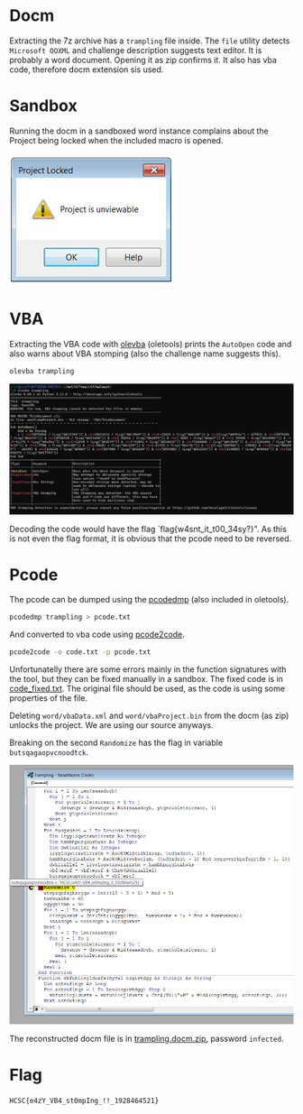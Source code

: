 # Docm

Extracting the 7z archive has a `trampling` file inside. The `file` utility detects `Microsoft OOXML` and challenge description suggests text editor. It is probably a word document. Opening it as zip confirms it. It also has vba code, therefore docm extension sis used.

# Sandbox

Running the docm in a sandboxed word instance complains about the Project being locked when the included macro is opened.

![](screenshots/2.png)

# VBA

Extracting the VBA code with [olevba](https://github.com/decalage2/oletools/wiki/olevba) (oletools) prints the `AutoOpen` code and also warns about VBA stomping (also the challenge name suggests this).

```bash
olevba trampling
```

![](screenshots/1.png)

Decoding the code would have the flag `flag{w4snt_it_t00_34sy?}". As this is not even the flag format, it is obvious that the pcode need to be reversed.

# Pcode

The pcode can be dumped using the [pcodedmp](https://pypi.org/project/pcodedmp/) (also included in oletools).

```bash
pcodedmp trampling > pcode.txt
```

And converted to vba code using [pcode2code](https://pypi.org/project/pcode2code/).

```bash
pcode2code -o code.txt -p pcode.txt
```

Unfortunatelly there are some errors mainly in the function signatures with the tool, but they can be fixed manually in a sandbox. The fixed code is in [code_fixed.txt](workdir/code_fixed.txt). The original file should be used, as the code is using some properties of the file.

Deleting `word/vbaData.xml` and `word/vbaProject.bin` from the docm (as zip) unlocks the project. We are using our source anyways.

Breaking on the second `Randomize` has the flag in variable `butsqagaopvcnoodtck`.

![](screenshots/3.png)

The reconstructed docm file is in [trampling.docm.zip](workdir/trampling.docm.zip), password `infected`.

# Flag
`HCSC{e4zY_VB4_st0mpIng_!!_1928464521}`